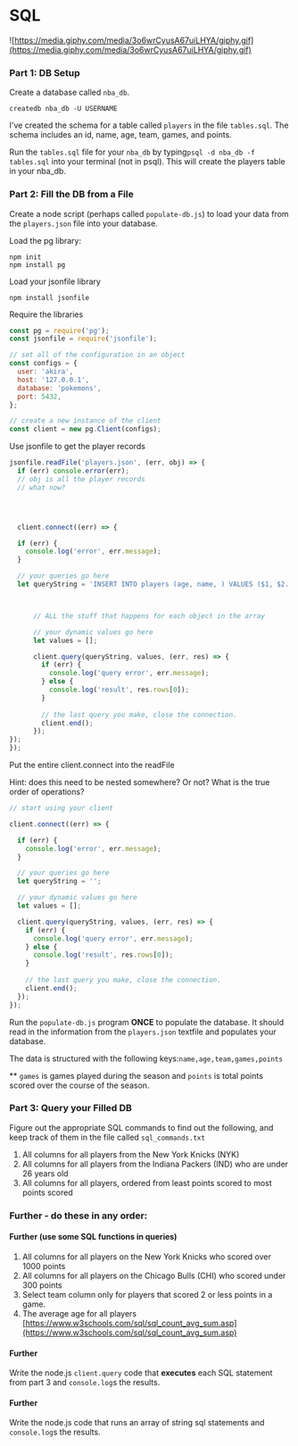 # SQL
![https://media.giphy.com/media/3o6wrCyusA67uiLHYA/giphy.gif](https://media.giphy.com/media/3o6wrCyusA67uiLHYA/giphy.gif)

### Part 1: DB Setup 

Create a database called `nba_db`.
```
createdb nba_db -U USERNAME
```

I've created the schema for a table called `players` in the file `tables.sql`. The schema includes an id, name, age, team, games, and points.

Run the `tables.sql` file for your `nba_db` by typing`psql -d nba_db -f tables.sql` into your terminal (not in psql). This will create the players table in your nba_db.

### Part 2: Fill the DB from a File
Create a node script (perhaps called `populate-db.js`) to load your data from the `players.json` file into your database.

Load the pg library:
```
npm init
npm install pg
```

Load your jsonfile library
```
npm install jsonfile
```

Require the libraries
```js
const pg = require('pg');
const jsonfile = require('jsonfile');

// set all of the configuration in an object
const configs = {
  user: 'akira',
  host: '127.0.0.1',
  database: 'pokemons',
  port: 5432,
};

// create a new instance of the client
const client = new pg.Client(configs);
```

Use jsonfile to get the player records
```js
jsonfile.readFile('players.json', (err, obj) => {
  if (err) console.error(err);
  // obj is all the player records
  // what now?




  client.connect((err) => {

  if (err) {
    console.log('error', err.message);
  }

  // your queries go here
  let queryString = 'INSERT INTO players (age, name, ) VALUES ($1, $2...)';



      // ALL the stuff that happens for each object in the array

      // your dynamic values go here
      let values = [];

      client.query(queryString, values, (err, res) => {
        if (err) {
          console.log('query error', err.message);
        } else {
          console.log('result', res.rows[0]);
        }
        
        // the last query you make, close the connection.
        client.end();
      });
});
});

``` 
Put the entire client.connect into the readFile

Hint: does this need to be nested somewhere? Or not? What is the true order of operations?


```js
// start using your client

client.connect((err) => {

  if (err) {
    console.log('error', err.message);
  }

  // your queries go here
  let queryString = '';

  // your dynamic values go here
  let values = [];

  client.query(queryString, values, (err, res) => {
    if (err) {
      console.log('query error', err.message);
    } else {
      console.log('result', res.rows[0]);
    }
    
    // the last query you make, close the connection.
    client.end();
  });
});
```

Run the `populate-db.js` program __ONCE__ to populate the database. It should read in the information from the `players.json` textfile and populates your database.

The data is structured with the following keys:`name,age,team,games,points`

** `games` is games played during the season and `points` is total points scored over the course of the season.

### Part 3: Query your Filled DB

Figure out the appropriate SQL commands to find out the following, and keep track of them in the file called `sql_commands.txt`

1. All columns for all players from the New York Knicks (NYK)
1. All columns for all players from the Indiana Packers (IND) who are under 26 years old
1. All columns for all players, ordered from least points scored to most points scored

### Further - do these in any order:

#### Further (use some SQL functions in queries)

1. All columns for all players on the New York Knicks who scored over 1000 points
1. All columns for all players on the Chicago Bulls (CHI) who scored under 300 points
1. Select team column only for players that scored 2 or less points in a game.
1. The average age for all players [https://www.w3schools.com/sql/sql_count_avg_sum.asp](https://www.w3schools.com/sql/sql_count_avg_sum.asp)


#### Further
Write the node.js `client.query` code that **executes** each SQL statement from part 3 and `console.log`s the results.

#### Further
Write the node.js code that runs an array of string sql statements and `console.log`s the results.
